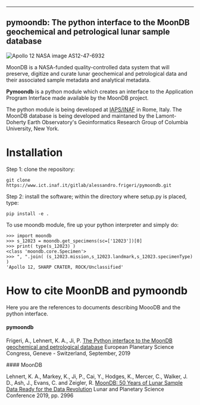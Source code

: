 
---
pymoondb: The python interface to the MoonDB geochemical and petrological lunar sample database
---


![Apollo 12 NASA image AS12-47-6932](docs/source/images/AS12-47-6932.jpg)

MoonDB is a NASA-funded quality-controlled data system that will preserve, digitize and curate lunar geochemical and petrological data and their associated sample metadata and analytical metadata.

__Pymoondb__ is a python module which creates an interface to the Application Program Interface made available by the MoonDB project.

The python module is being developed at [IAPS/INAF](http://www.iaps.inaf.it) in Rome, Italy.  The MoonDB database is being developed and maintaned by the Lamont-Doherty Earth Observatory's Geoinformatics Research Group of Columbia University, New York.

# Installation

Step 1: clone the repository:

```
git clone https://www.ict.inaf.it/gitlab/alessandro.frigeri/pymoondb.git
```

Step 2: install the software; within the directory where setup.py is placed, type:

```
pip install -e .
```

To use moondb module, fire up your python interpreter and simply do:

    >>> import moondb
    >>> s_12023 = moondb.get_specimens(sc=['12023'])[0]
    >>> print( type(s_12023) )
    <class 'moondb.core.Specimen'>
    >>> ", ".join( (s_12023.mission,s_12023.landmark,s_12023.specimenType) )
    'Apollo 12, SHARP CRATER, ROCK/Unclassified'

# How to cite MoonDB and pymoondb

Here you are the references to documents describing MoooDB and the python interface.

#### pymoondb

Frigeri, A., Lehnert, K. A., Ji, P.  [The Python interface to the MoonDB geochemical and petrological database](https://meetingorganizer.copernicus.org/EPSC-DPS2019/EPSC-DPS2019-1729.pdf) European Planetary Science Congress, Geneve - Switzerland, September,  2019

#### MoonDB

Lehnert, K. A., Markey, K., Ji, P., Cai, Y., Hodges, K., Mercer, C., Walker, J. D., Ash, J., Evans, C. and Zeigler, R.  [MoonDB: 50 Years of Lunar Sample Data Ready for the Data Revolution](http://www.hou.usra.edu/meetings/lpsc2019/pdf/2996.pdf) Lunar and Planetary Science Conference 2019, pp. 2996




